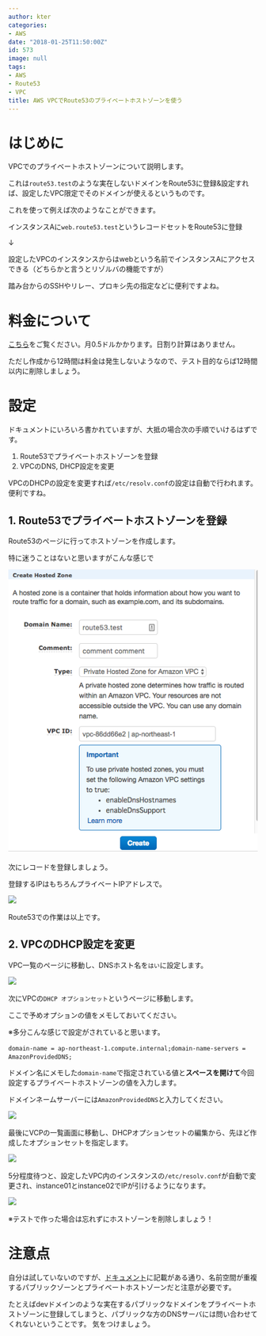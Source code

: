 ```yaml
---
author: kter
categories:
- AWS
date: "2018-01-25T11:50:00Z"
id: 573
image: null
tags:
- AWS
- Route53
- VPC
title: AWS VPCでRoute53のプライベートホストゾーンを使う
---
```


# はじめに

VPCでのプライベートホストゾーンについて説明します。

これは```route53.test```のような実在しないドメインをRoute53に登録&設定すれば、設定したVPC限定でそのドメインが使えるというものです。

これを使って例えば次のようなことができます。

インスタンスAに```web.route53.test```というレコードセットをRoute53に登録

↓

設定したVPCのインスタンスからはwebという名前でインスタンスAにアクセスできる（どちらかと言うとリゾルバの機能ですが）

踏み台からのSSHやリレー、プロキシ先の指定などに便利ですよね。

# 料金について

[こちら](https://aws.amazon.com/jp/route53/pricing/)をご覧ください。月0.5ドルかかります。日割り計算はありません。

ただし作成から12時間は料金は発生しないようなので、テスト目的ならば12時間以内に削除しましょう。

# 設定

ドキュメントにいろいろ書かれていますが、大抵の場合次の手順でいけるはずです。

1. Route53でプライベートホストゾーンを登録
2. VPCのDNS, DHCP設定を変更

VPCのDHCPの設定を変更すれば```/etc/resolv.conf```の設定は自動で行われます。便利ですね。

## 1. Route53でプライベートホストゾーンを登録

Route53のページに行ってホストゾーンを作成します。

特に迷うことはないと思いますがこんな感じで

![]( /assets/img/20180125/2018-01-25-01.png )

次にレコードを登録しましょう。

登録するIPはもちろんプライベートIPアドレスで。

![]({{site.baseurl}}/assets/img/20180125/2018-01-25-02.png)

Route53での作業は以上です。

## 2. VPCのDHCP設定を変更

VPC一覧のページに移動し、DNSホスト名を```はい```に設定します。

![]({{site.baseurl}}/assets/img/20180125/2018-01-25-03.png)


次にVPCの```DHCP オプションセット```というページに移動します。

ここで予めオプションの値をメモしておいてください。

※多分こんな感じで設定がされていると思います。

```domain-name = ap-northeast-1.compute.internal;domain-name-servers = AmazonProvidedDNS;```

ドメイン名にメモした```domain-name```で指定されている値と**スペースを開けて**今回設定するプライベートホストゾーンの値を入力します。

ドメインネームサーバーには```AmazonProvidedDNS```と入力してください。

![]( /assets/img/20180125/2018-01-25-04.png )


最後にVCPの一覧画面に移動し、DHCPオプションセットの編集から、先ほど作成したオプションセットを指定します。

![]( /assets/img/20180125/2018-01-25-05.png )

5分程度待つと、設定したVPC内のインスタンスの```/etc/resolv.conf```が自動で変更され、instance01とinstance02でIPが引けるようになります。

![]({{site.baseurl}}/assets/img/20180125/2018-01-25-06.png)

※テストで作った場合は忘れずにホストゾーンを削除しましょう！

# 注意点

自分は試していないのですが、[ドキュメント](https://docs.aws.amazon.com/ja_jp/Route53/latest/DeveloperGuide/hosted-zones-private.html)に記載がある通り、名前空間が重複するパブリックゾーンとプライベートホストゾーンだと注意が必要です。

たとえばdevドメインのような実在するパブリックなドメインをプライベートホストゾーンに登録してしまうと、パブリックな方のDNSサーバには問い合わせてくれないということです。
気をつけましょう。


